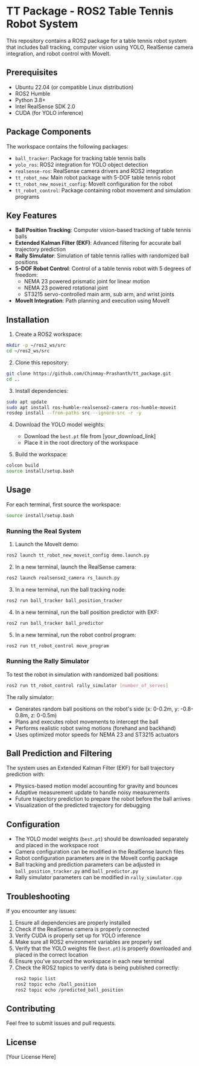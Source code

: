 # TT Package - ROS2 Table Tennis Robot System

This repository contains a ROS2 package for a table tennis robot system that includes ball tracking, computer vision using YOLO, RealSense camera integration, and robot control with MoveIt.

## Prerequisites

- Ubuntu 22.04 (or compatible Linux distribution)
- ROS2 Humble
- Python 3.8+
- Intel RealSense SDK 2.0
- CUDA (for YOLO inference)

## Package Components

The workspace contains the following packages:
- `ball_tracker`: Package for tracking table tennis balls
- `yolo_ros`: ROS2 integration for YOLO object detection
- `realsense-ros`: RealSense camera drivers and ROS2 integration
- `tt_robot_new`: Main robot package with 5-DOF table tennis robot
- `tt_robot_new_moveit_config`: MoveIt configuration for the robot
- `tt_robot_control`: Package containing robot movement and simulation programs

## Key Features

- **Ball Position Tracking**: Computer vision-based tracking of table tennis balls
- **Extended Kalman Filter (EKF)**: Advanced filtering for accurate ball trajectory prediction
- **Rally Simulator**: Simulation of table tennis rallies with randomized ball positions
- **5-DOF Robot Control**: Control of a table tennis robot with 5 degrees of freedom:
  - NEMA 23 powered prismatic joint for linear motion
  - NEMA 23 powered rotational joint
  - ST3215 servo-controlled main arm, sub arm, and wrist joints
- **MoveIt Integration**: Path planning and execution using MoveIt

## Installation

1. Create a ROS2 workspace:
```bash
mkdir -p ~/ros2_ws/src
cd ~/ros2_ws/src
```

2. Clone this repository:
```bash
git clone https://github.com/Chinmay-Prashanth/tt_package.git
cd ..
```

3. Install dependencies:
```bash
sudo apt update
sudo apt install ros-humble-realsense2-camera ros-humble-moveit
rosdep install --from-paths src --ignore-src -r -y
```

4. Download the YOLO model weights:
   - Download the `best.pt` file from [your_download_link]
   - Place it in the root directory of the workspace

5. Build the workspace:
```bash
colcon build
source install/setup.bash
```

## Usage

For each terminal, first source the workspace:
```bash
source install/setup.bash
```

### Running the Real System

1. Launch the MoveIt demo:
```bash
ros2 launch tt_robot_new_moveit_config demo.launch.py
```

2. In a new terminal, launch the RealSense camera:
```bash
ros2 launch realsense2_camera rs_launch.py
```

3. In a new terminal, run the ball tracking node:
```bash
ros2 run ball_tracker ball_position_tracker
```

4. In a new terminal, run the ball position predictor with EKF:
```bash
ros2 run ball_tracker ball_predictor
```

5. In a new terminal, run the robot control program:
```bash
ros2 run tt_robot_control move_program
```

### Running the Rally Simulator

To test the robot in simulation with randomized ball positions:

```bash
ros2 run tt_robot_control rally_simulator [number_of_serves]
```

The rally simulator:
- Generates random ball positions on the robot's side (x: 0-0.2m, y: -0.8-0.8m, z: 0-0.5m)
- Plans and executes robot movements to intercept the ball
- Performs realistic robot swing motions (forehand and backhand)
- Uses optimized motor speeds for NEMA 23 and ST3215 actuators

## Ball Prediction and Filtering

The system uses an Extended Kalman Filter (EKF) for ball trajectory prediction with:
- Physics-based motion model accounting for gravity and bounces
- Adaptive measurement update to handle noisy measurements
- Future trajectory prediction to prepare the robot before the ball arrives
- Visualization of the predicted trajectory for debugging

## Configuration

- The YOLO model weights (`best.pt`) should be downloaded separately and placed in the workspace root
- Camera configuration can be modified in the RealSense launch files
- Robot configuration parameters are in the MoveIt config package
- Ball tracking and prediction parameters can be adjusted in `ball_position_tracker.py` and `ball_predictor.py`
- Rally simulator parameters can be modified in `rally_simulator.cpp`

## Troubleshooting

If you encounter any issues:
1. Ensure all dependencies are properly installed
2. Check if the RealSense camera is properly connected
3. Verify CUDA is properly set up for YOLO inference
4. Make sure all ROS2 environment variables are properly set
5. Verify that the YOLO weights file (`best.pt`) is properly downloaded and placed in the correct location
6. Ensure you've sourced the workspace in each new terminal
7. Check the ROS2 topics to verify data is being published correctly:
   ```bash
   ros2 topic list
   ros2 topic echo /ball_position
   ros2 topic echo /predicted_ball_position
   ```

## Contributing

Feel free to submit issues and pull requests.

## License

[Your License Here] 